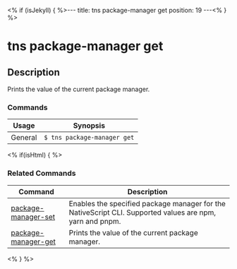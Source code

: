 <% if (isJekyll) { %>---
title: tns package-manager get
position: 19
---<% } %>

# tns package-manager get

## Description

Prints the value of the current package manager.

### Commands

Usage | Synopsis
------|-------
General | `$ tns package-manager get`

<% if(isHtml) { %>

### Related Commands

Command | Description
----------|----------
[package-manager-set](package-manager-set.html) | Enables the specified package manager for the NativeScript CLI. Supported values are npm, yarn and pnpm.
[package-manager-get](package-manager-get.html) | Prints the value of the current package manager.
<% } %>
